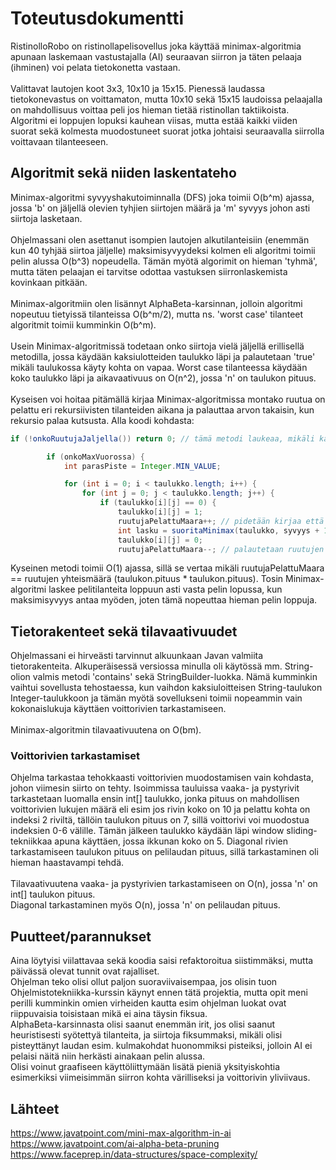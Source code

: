 # Toteutusdokumentti
RistinolloRobo on ristinollapelisovellus joka käyttää minimax-algoritmia apunaan laskemaan vastustajalla (AI) seuraavan siirron ja täten pelaaja (ihminen) voi pelata tietokonetta vastaan.
</br>
</br>
Valittavat lautojen koot 3x3, 10x10 ja 15x15. Pienessä laudassa tietokonevastus on voittamaton, mutta 10x10 sekä 15x15 laudoissa pelaajalla on mahdollisuus voittaa peli jos hieman tietää ristinollan taktiikoista. Algoritmi ei loppujen lopuksi kauhean viisas, mutta estää kaikki viiden suorat sekä kolmesta muodostuneet suorat jotka johtaisi seuraavalla siirrolla voittavaan tilanteeseen.

## Algoritmit sekä niiden laskentateho
Minimax-algoritmi syvyyshakutoiminnalla (DFS) joka toimii O(b^m) ajassa, jossa 'b' on jäljellä olevien tyhjien siirtojen määrä ja 'm' syvyys johon asti siirtoja lasketaan. 
</br>
</br>
Ohjelmassani olen asettanut isompien lautojen alkutilanteisiin (enemmän kun 40 tyhjää siirtoa jäljelle) maksimisyvyydeksi kolmen eli algoritmi toimii pelin alussa O(b^3) nopeudella. Tämän myötä algorimit on hieman 'tyhmä', mutta täten pelaajan ei tarvitse odottaa vastuksen siirronlaskemista kovinkaan pitkään. 
</br>
</br>
Minimax-algoritmiin olen lisännyt AlphaBeta-karsinnan, jolloin algoritmi nopeutuu tietyissä tilanteissa O(b^m/2), mutta ns. 'worst case' tilanteet algoritmit toimii kumminkin O(b^m).
</br>
</br>
Usein Minimax-algoritmissä todetaan onko siirtoja vielä jäljellä erillisellä metodilla, jossa käydään kaksiulotteiden taulukko läpi ja palautetaan 'true' mikäli taulukossa käyty kohta on vapaa. Worst case tilanteessa käydään koko taulukko läpi ja aikavaativuus on O(n^2), jossa 'n' on taulukon pituus. 
</br>
</br>
Kyseisen voi hoitaa pitämällä kirjaa Minimax-algoritmissa montako ruutua on pelattu eri rekursiivisten tilanteiden aikana ja palauttaa arvon takaisin, kun rekursio palaa kutsusta. Alla koodi kohdasta:
```java
if (!onkoRuutujaJaljella()) return 0; // tämä metodi laukeaa, mikäli kaikki ruudut pelattu

        if (onkoMaxVuorossa) { 
            int parasPiste = Integer.MIN_VALUE; 

            for (int i = 0; i < taulukko.length; i++) { 
                for (int j = 0; j < taulukko.length; j++) { 
                    if (taulukko[i][j] == 0) { 
                        taulukko[i][j] = 1; 
                        ruutujaPelattuMaara++; // pidetään kirjaa että montako ruutua pelattu
                        int lasku = suoritaMinimax(taulukko, syvyys + 1, alpha, beta, !onkoMaxVuorossa, i, j);
                        taulukko[i][j] = 0; 
                        ruutujaPelattuMaara--; // palautetaan ruutujen käyttöastetta  
```
Kyseinen metodi toimii O(1) ajassa, sillä se vertaa mikäli ruutujaPelattuMaara == ruutujen yhteismäärä (taulukon.pituus * taulukon.pituus). Tosin Minimax-algoritmi laskee pelitilanteita loppuun asti vasta pelin lopussa, kun maksimisyvyys antaa myöden, joten tämä nopeuttaa hieman pelin loppuja.
## Tietorakenteet sekä tilavaativuudet
Ohjelmassani ei hirveästi tarvinnut alkuunkaan Javan valmiita tietorakenteita. Alkuperäisessä versiossa minulla oli käytössä mm. String-olion valmis metodi 'contains' sekä StringBuilder-luokka. Nämä kumminkin vaihtui sovellusta tehostaessa, kun vaihdon kaksiuloitteisen String-taulukon Integer-taulukkoon ja tämän myötä sovellukseni toimii nopeammin vain kokonaislukuja käyttäen voittorivien tarkastamiseen. 
</br>
</br>
Minimax-algoritmin tilavaativuutena on O(bm).
### Voittorivien tarkastamiset
Ohjelma tarkastaa tehokkaasti voittorivien muodostamisen vain kohdasta, johon viimesin siirto on tehty. Isoimmissa tauluissa vaaka- ja pystyrivit tarkastetaan luomalla ensin int[] taulukko, jonka pituus on mahdollisen voittorivien lukujen määrä eli esim jos rivin koko on 10 ja pelattu kohta on indeksi 2 riviltä, tällöin taulukon pituus on 7, sillä voittorivi voi muodostua indeksien 0-6 välille. Tämän jälkeen taulukko käydään läpi window sliding-tekniikkaa apuna käyttäen, jossa ikkunan koko on 5. 
Diagonal rivien tarkastamiseen taulukon pituus on pelilaudan pituus, sillä tarkastaminen oli hieman haastavampi tehdä.
</br>
</br>
Tilavaativuutena vaaka- ja pystyrivien tarkastamiseen on O(n), jossa 'n' on int[] taulukon pituus.
</br>
Diagonal tarkastaminen myös O(n), jossa 'n' on pelilaudan pituus.

## Puutteet/parannukset
Aina löytyisi viilattavaa sekä koodia saisi refaktoroitua siistimmäksi, mutta päivässä olevat tunnit ovat rajalliset. </br>
Ohjelman teko olisi ollut paljon suoraviivaisempaa, jos olisin tuon Ohjelmistotekniikka-kurssin käynyt ennen tätä projektia, mutta opit meni perilli kumminkin omien virheiden kautta esim ohjelman luokat ovat riippuvaisia toisistaan mikä ei aina täysin fiksua. </br>
AlphaBeta-karsinnasta olisi saanut enemmän irit, jos olisi saanut heuristisesti syötettyä tilanteita, ja siirtoja fiksummaksi, mikäli olisi pisteyttänyt laudan esim. kulmakohdat huonommiksi pisteiksi, jolloin AI ei pelaisi näitä niin herkästi ainakaan pelin alussa.</br>
Olisi voinut graafiseen käyttöliittymään lisätä pieniä yksityiskohtia esimerkiksi viimeisimmän siirron kohta värilliseksi ja voittorivin yliviivaus.

## Lähteet
https://www.javatpoint.com/mini-max-algorithm-in-ai </br>
https://www.javatpoint.com/ai-alpha-beta-pruning</br>
https://www.faceprep.in/data-structures/space-complexity/
